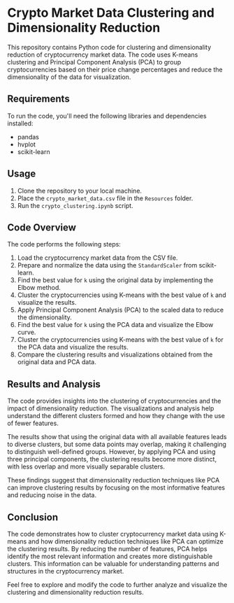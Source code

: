 # Crypto Market Data Clustering and Dimensionality Reduction

This repository contains Python code for clustering and dimensionality reduction of cryptocurrency market data. The code uses K-means clustering and Principal Component Analysis (PCA) to group cryptocurrencies based on their price change percentages and reduce the dimensionality of the data for visualization.

## Requirements

To run the code, you'll need the following libraries and dependencies installed:

- pandas
- hvplot
- scikit-learn

## Usage

1. Clone the repository to your local machine.
2. Place the `crypto_market_data.csv` file in the `Resources` folder.
3. Run the `crypto_clustering.ipynb` script.

## Code Overview

The code performs the following steps:

1. Load the cryptocurrency market data from the CSV file.
2. Prepare and normalize the data using the `StandardScaler` from scikit-learn.
3. Find the best value for `k` using the original data by implementing the Elbow method.
4. Cluster the cryptocurrencies using K-means with the best value of `k` and visualize the results.
5. Apply Principal Component Analysis (PCA) to the scaled data to reduce the dimensionality.
6. Find the best value for `k` using the PCA data and visualize the Elbow curve.
7. Cluster the cryptocurrencies using K-means with the best value of `k` for the PCA data and visualize the results.
8. Compare the clustering results and visualizations obtained from the original data and PCA data.

## Results and Analysis

The code provides insights into the clustering of cryptocurrencies and the impact of dimensionality reduction. The visualizations and analysis help understand the different clusters formed and how they change with the use of fewer features.

The results show that using the original data with all available features leads to diverse clusters, but some data points may overlap, making it challenging to distinguish well-defined groups. However, by applying PCA and using three principal components, the clustering results become more distinct, with less overlap and more visually separable clusters.

These findings suggest that dimensionality reduction techniques like PCA can improve clustering results by focusing on the most informative features and reducing noise in the data.

## Conclusion

The code demonstrates how to cluster cryptocurrency market data using K-means and how dimensionality reduction techniques like PCA can optimize the clustering results. By reducing the number of features, PCA helps identify the most relevant information and creates more distinguishable clusters. This information can be valuable for understanding patterns and structures in the cryptocurrency market.

Feel free to explore and modify the code to further analyze and visualize the clustering and dimensionality reduction results.

